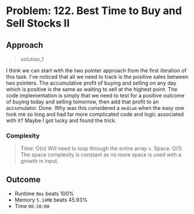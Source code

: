 # Problem: 122. Best Time to Buy and Sell Stocks II

## Approach

> solution_1

I think we can start with the two pointer approach from the first iteration of this task. I've noticed that all we need to track is the positive sales between two pointers. The accumulative profit of buying and selling on any day which is positive is the same as waiting to sell at the highest point. The code implementation is simply that we need to test for a positive outcome of buying today and selling tomorrow, then add that profit to an accumulator. Done. Why was this considered a `medium` when the easy one took me so long and had far more complicated code and logic associated with it? Maybe I got lucky and found the trick.

### Complexity

> Time: O(n) Will need to loop through the entire array `n`.
> Space: O(1) The space complexity is constant as no more space is used with a growth in input.

## Outcome

- Runtime `0ms` beats 100%
- Memory `5.14MB` beats 45.93%
- Time `00:10:00`